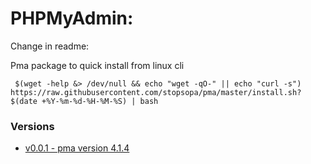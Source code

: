 PHPMyAdmin:
====
Change in readme:

Pma package to quick install from linux cli

     $(wget -help &> /dev/null && echo "wget -qO-" || echo "curl -s") https://raw.githubusercontent.com/stopsopa/pma/master/install.sh?$(date +%Y-%m-%d-%H-%M-%S) | bash

### Versions

- [v0.0.1 - pma version 4.1.4](https://github.com/stopsopa/pma/tree/a3b1cbb4b733122641ce0e81e4d9b2e36d0bd835)